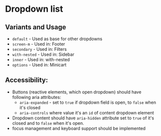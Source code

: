 # Dropdown list

## Variants and Usage
* `default` - Used as base for other dropdowns
* `screen-m` - Used in: Footer
* `secondary` - Used in: Filters
* `with-nested` - Used in: Sidebar
* `inner` - Used in: with-nested
* `options` - Used in: Minicart

## Accessibility:
* Buttons (reactive elements, which open dropdown) should have following aria attributes:
    * `aria-expanded` - set to `true` if dropdown field is open, to `false` when it's closed
    * `aria-controls` where value it's an `id` of content dropdown element
* Dropdown content should have `aria-hidden` attribute set to `true` of it's closed and to `false` when it's open.
* focus management and keyboard support should be implemented
